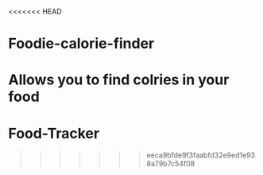 <<<<<<< HEAD
# Foodie-calorie-finder
 Allows you to find colries in your food
=======
# Food-Tracker
>>>>>>> eeca9bfde9f3faabfd32e9ed1e938a79b7c54f08
